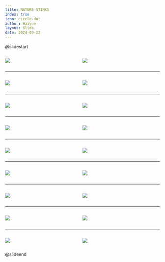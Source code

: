 ```yaml
---
title: NATURE STINKS
index: true
icon: circle-dot
author: Haiyue
layout: Slide
date: 2024-09-22
---
```

 
@slidestart

<div style="display:flex">
<div style="flex:1">

![](https://raw.githubusercontent.com/yclord/reading/refs/heads/master/english/Level-N/NATURE%20STINKS/001.webp)
</div>
<div style="flex:1">

![](https://raw.githubusercontent.com/yclord/reading/refs/heads/master/english/Level-N/NATURE%20STINKS/002.webp)
</div>
</div>

---

<div style="display:flex">
<div style="flex:1">

![](https://raw.githubusercontent.com/yclord/reading/refs/heads/master/english/Level-N/NATURE%20STINKS/003.webp)
</div>
<div style="flex:1">

![](https://raw.githubusercontent.com/yclord/reading/refs/heads/master/english/Level-N/NATURE%20STINKS/004.webp)
</div>
</div>

---

<div style="display:flex">
<div style="flex:1">

![](https://raw.githubusercontent.com/yclord/reading/refs/heads/master/english/Level-N/NATURE%20STINKS/005.webp)
</div>
<div style="flex:1">

![](https://raw.githubusercontent.com/yclord/reading/refs/heads/master/english/Level-N/NATURE%20STINKS/006.webp)
</div>
</div>

---

<div style="display:flex">
<div style="flex:1">

![](https://raw.githubusercontent.com/yclord/reading/refs/heads/master/english/Level-N/NATURE%20STINKS/007.webp)
</div>
<div style="flex:1">

![](https://raw.githubusercontent.com/yclord/reading/refs/heads/master/english/Level-N/NATURE%20STINKS/008.webp)
</div>
</div>

---

<div style="display:flex">
<div style="flex:1">

![](https://raw.githubusercontent.com/yclord/reading/refs/heads/master/english/Level-N/NATURE%20STINKS/009.webp)
</div>
<div style="flex:1">

![](https://raw.githubusercontent.com/yclord/reading/refs/heads/master/english/Level-N/NATURE%20STINKS/010.webp)
</div>
</div>

---

<div style="display:flex">
<div style="flex:1">

![](https://raw.githubusercontent.com/yclord/reading/refs/heads/master/english/Level-N/NATURE%20STINKS/011.webp)
</div>
<div style="flex:1">

![](https://raw.githubusercontent.com/yclord/reading/refs/heads/master/english/Level-N/NATURE%20STINKS/012.webp)
</div>
</div>

---

<div style="display:flex">
<div style="flex:1">

![](https://raw.githubusercontent.com/yclord/reading/refs/heads/master/english/Level-N/NATURE%20STINKS/013.webp)
</div>
<div style="flex:1">

![](https://raw.githubusercontent.com/yclord/reading/refs/heads/master/english/Level-N/NATURE%20STINKS/014.webp)
</div>
</div>

---

<div style="display:flex">
<div style="flex:1">

![](https://raw.githubusercontent.com/yclord/reading/refs/heads/master/english/Level-N/NATURE%20STINKS/015.webp)
</div>
<div style="flex:1">

![](https://raw.githubusercontent.com/yclord/reading/refs/heads/master/english/Level-N/NATURE%20STINKS/016.webp)
</div>
</div>

---

<div style="display:flex">
<div style="flex:1">

![](https://raw.githubusercontent.com/yclord/reading/refs/heads/master/english/Level-N/NATURE%20STINKS/017.webp)
</div>
<div style="flex:1">

![](https://raw.githubusercontent.com/yclord/reading/refs/heads/master/english/Level-N/NATURE%20STINKS/018.webp)
</div>
</div>

@slideend